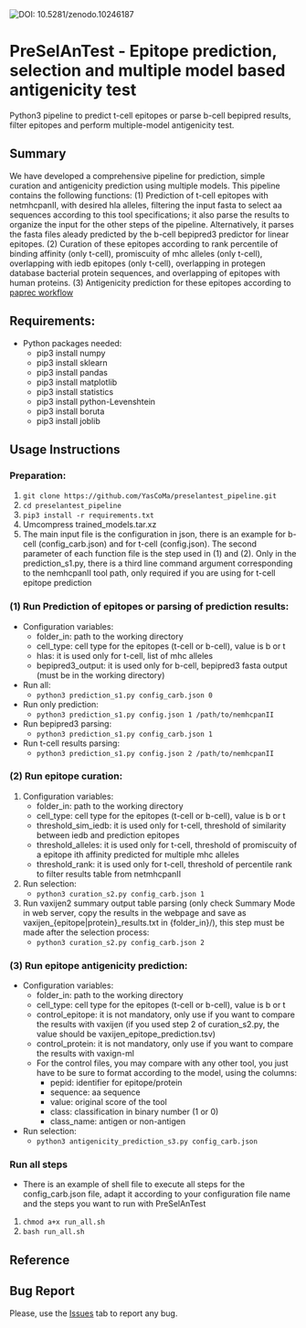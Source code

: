 <img role="button" tabindex="0" id="modal-672640047-trigger" aria-controls="modal-672640047" aria-expanded="false" class="doi-modal-trigger block m-0" src="https://zenodo.org/badge/DOI/10.5281/zenodo.10246187.svg" alt="DOI: 10.5281/zenodo.10246187">

# PreSelAnTest - Epitope prediction, selection and multiple model based antigenicity test

Python3 pipeline to predict t-cell epitopes or parse b-cell bepipred results, filter epitopes and perform multiple-model antigenicity test.

## Summary

We have developed a comprehensive pipeline for prediction, simple curation and antigenicity prediction using multiple models. This pipeline contains the following functions: 
(1) Prediction of t-cell epitopes with netmhcpanII, with desired hla alleles, filtering the input fasta to select aa sequences according to this tool specifications; it also parse the results to organize the input for the other steps of the pipeline. Alternatively, it parses the fasta files aleady predicted by the b-cell bepipred3 predictor for linear epitopes. 
(2) Curation of these epitopes according to rank percentile of binding affinity (only t-cell), promiscuity of mhc alleles (only t-cell), overlapping with iedb epitopes (only t-cell), overlapping in protegen database bacterial protein sequences, and overlapping of epitopes with human proteins.
(3) Antigenicity prediction for these epitopes according to [paprec workflow](https://github.com/YasCoMa/papc_pipeline.git)
            
## Requirements:
* Python packages needed:
	- pip3 install numpy
	- pip3 install sklearn
	- pip3 install pandas
	- pip3 install matplotlib
	- pip3 install statistics
	- pip3 install python-Levenshtein
	- pip3 install boruta
	- pip3 install joblib
    
## Usage Instructions
### Preparation:
1. ````git clone https://github.com/YasCoMa/preselantest_pipeline.git````
2. ````cd preselantest_pipeline````
3. ````pip3 install -r requirements.txt````
3. Umcompress trained_models.tar.xz
4. The main input file is the configuration in json, there is an example for b-cell (config_carb.json) and for t-cell (config.json). The second parameter of each function file is the step used in (1) and (2). Only in the prediction_s1.py, there is a third line command argument corresponding to the nemhcpanII tool path, only required if you are using for t-cell epitope prediction

### (1) Run Prediction of epitopes or parsing of prediction results:
- Configuration variables:  
    - folder_in: path to the working directory
    - cell_type: cell type for the epitopes (t-cell or b-cell), value is b or t
    - hlas: it is used only for t-cell, list of mhc alleles
    - bepipred3_output: it is used only for b-cell, bepipred3 fasta output (must be in the working directory)
- Run all:
    - ````python3 prediction_s1.py config_carb.json 0 ````
- Run only prediction:
    - ````python3 prediction_s1.py config.json 1 /path/to/nemhcpanII ````
- Run bepipred3 parsing:
    - ````python3 prediction_s1.py config_carb.json 1 ````
- Run t-cell results parsing:
    - ````python3 prediction_s1.py config.json 2 /path/to/nemhcpanII ````

### (2) Run epitope curation:
1. Configuration variables:  
    - folder_in: path to the working directory
    - cell_type: cell type for the epitopes (t-cell or b-cell), value is b or t
    - threshold_sim_iedb: it is used only for t-cell, threshold of similarity between iedb and prediction epitopes 
    - threshold_alleles: it is used only for t-cell, threshold of promiscuity of a epitope ith affinity predicted for multiple mhc alleles 
    - threshold_rank: it is used only for t-cell, threshold of percentile rank to filter results table from netmhcpanII
2. Run selection:
    - ````python3 curation_s2.py config_carb.json 1 ````
3. Run vaxijen2 summary output table parsing (only check Summary Mode in web server, copy the results in the webpage and save as vaxijen_{epitope|protein}_results.txt in {folder_in}/), this step must be made after the selection process:
    - ````python3 curation_s2.py config_carb.json 2 ````

### (3) Run epitope antigenicity prediction:
- Configuration variables:  
    - folder_in: path to the working directory
    - cell_type: cell type for the epitopes (t-cell or b-cell), value is b or t
    - control_epitope: it is not mandatory, only use if you want to compare the results with vaxijen (if you used step 2 of curation_s2.py, the value should be vaxijen_epitope_prediction.tsv)
    - control_protein: it is not mandatory, only use if you want to compare the results with vaxign-ml
    - For the control files, you may compare with any other tool, you just have to be sure to format according to the model, using the columns:
        - pepid: identifier for epitope/protein
        - sequence: aa sequence
        - value: original score of the tool
        - class: classification in binary number (1 or 0)
        - class_name: antigen or non-antigen
- Run selection:
    - ````python3 antigenicity_prediction_s3.py config_carb.json ````

### Run all steps
- There is an example of shell file to execute all steps for the config_carb.json file, adapt it according to your configuration file name and the steps you want to run with PreSelAnTest
1. ````chmod a+x run_all.sh ````
2. ````bash run_all.sh ````

## Reference

## Bug Report
Please, use the [Issues](https://github.com/YasCoMa/preselantest_pipeline/issues) tab to report any bug.
